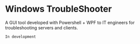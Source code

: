 # Windows TroubleShooter  
A GUI tool developed with Powershell + WPF to IT engineers for troubleshooting servers and clients.

```In development```
